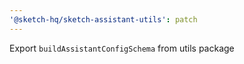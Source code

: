 ```yaml
---
'@sketch-hq/sketch-assistant-utils': patch
---
```


Export `buildAssistantConfigSchema` from utils package
